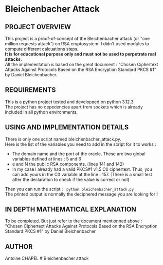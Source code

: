 Bleichenbacher Attack 
===========

PROJECT OVERVIEW 
-------------------------
This project is a proof-of-concept of the Bleichenbacher attack (or "one million requests attack") on RSA cryptosystem. I didn't used modules to compute different calcuations steps.    
**It is for educational purpose only and must not be used to perpetrate real attacks.**  
All the implementation is based on the great document : "Chosen Ciphertext Attacks Against Protocols
Based on the RSA Encryption Standard
PKCS #1" by Daniel Bleichenbacher.

REQUIREMENTS 
-------------------------
This is a python project tested and developped on python 3.12.3.  
The project has no depedencies apart from sockets which is already included in all python environments.


USING AND IMPLEMENTATION DETAILS 
-------------------------
There is only one script named bleichenbacher_attack.py.  
Here is the list of the variables you need to add in the script for it to works : 
- The domain name and the port of the oracle. These are two global variables defined at lines : 5 and 6
- e and N the public RSA components. (lines 141 and 142)
- In my case I already had a valid PKCS#1 v1.5 C0 ciphertext. Thus, you can add yours in the C0 variable at the line : 157. (There is a small test after the declaration to check if the value is correct or not)  

Then you can run the script : ``` python bleichenbacher_attack.py```  
The printed output is normally the deciphered message you are looking for !  


IN DEPTH MATHEMATICAL EXPLANATION
-------------------------
To be completed. But just refer to the document mentionned above : "Chosen Ciphertext Attacks Against Protocols
Based on the RSA Encryption Standard
PKCS #1" by Daniel Bleichenbacher

AUTHOR 
-------------------------

Antoine CHAPEL # Bleichenbacher attack
